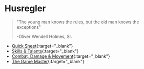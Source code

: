 # Husregler

> "The young man knows the rules, but the old man knows the exceptions"
>
> -Oliver Wendell Holmes, Sr.

* [Quick Sheet](https://drive.google.com/open?id=0B1mLHM9FvbskWlBPdGhuNkQ5NTg){:target="_blank"}
* [Skills & Talents](rules-skills-talents.md){:target="_blank"}
* [Combat, Damage & Movement](rules-combat-damage-movement.md){:target="_blank"}
* [The Game Master](rules-the-game-master.md){:target="_blank"}